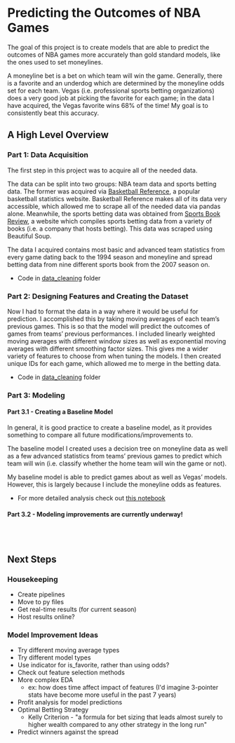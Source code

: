 # Predicting the Outcomes of NBA Games 

The goal of this project is to create models that are able to predict the outcomes of NBA games more accurately than gold standard models, like the ones used to set moneylines.  

A moneyline bet is a bet on which team will win the game.  Generally, there is a favorite and an underdog which are determined by the moneyline odds set for each team.  Vegas (i.e. professional sports betting organizations) does a very good job at picking the favorite for each game; in the data I have acquired, the Vegas favorite wins 68% of the time!  My goal is to consistently beat this accuracy.



## A High Level Overview

### Part 1: Data Acquisition 

The first step in this project was to acquire all of the needed data.  

The data can be split into two groups: NBA team data and sports betting data.  The former was acquired via [Basketball Reference](https://www.basketball-reference.com/), a popular basketball statistics website. Basketball Reference makes all of its data very accessible, which allowed me to scrape all of the needed data via pandas alone.  Meanwhile, the sports betting data was obtained from [Sports Book Review](https://www.sportsbookreview.com/), a website which compiles sports betting data from a variety of books (i.e. a company that hosts betting).  This data was scraped using Beautiful Soup.

The data I acquired contains most basic and advanced team statistics from every game dating back to the 1994 season and moneyline and spread betting data from nine different sports book from the 2007 season on.

- Code in [data_cleaning](https://github.com/gsyann/nba_game_models/tree/main/data_cleaning) folder  


### Part 2: Designing Features and Creating the Dataset

Now I had to format the data in a way where it would be useful for prediction.  I accomplished this by taking moving averages of each team’s previous games. This is so that the model will predict the outcomes of games from teams’ previous performances.  I included linearly weighted moving averages with different window sizes as well as exponential moving averages with different smoothing factor sizes. This gives me a wider variety of features to choose from when tuning the models.  I then created unique IDs for each game, which allowed me to merge in the betting data. 

- Code in [data_cleaning](https://github.com/gsyann/nba_game_models/tree/main/data_cleaning) folder

### Part 3: Modeling

#### Part 3.1 - Creating a Baseline Model

In general, it is good practice to create a baseline model, as it provides something to compare all future modifications/improvements to.  

The baseline model I created uses a decision tree on moneyline data as well as a few advanced statistics from teams’ previous games to predict which team will win (i.e. classify whether the home team will win the game or not).  

My baseline model is able to predict games about as well as Vegas’ models.  However, this is largely because I include the moneyline odds as features.

- For more detailed analysis check out [this notebook](https://github.com/gsyann/nba_game_models/blob/main/models/baseline_model.ipynb)


#### Part 3.2 - Modeling improvements are currently underway!

<br />
<br />

## Next Steps

### Housekeeping
- Create pipelines
- Move to py files
- Get real-time results (for current season)
- Host results online?

### Model Improvement Ideas
- Try different moving average types
- Try different model types
- Use indicator for is_favorite, rather than using odds?
- Check out feature selection methods
- More complex EDA 
  - ex: how does time affect impact of features (I'd imagine 3-pointer stats have become more useful in the past 7 years)
- Profit analysis for model predictions
- Optimal Betting Strategy
  - Kelly Criterion - "a formula for bet sizing that leads almost surely to higher wealth compared to any other strategy in the long run"
- Predict winners against the spread
  
